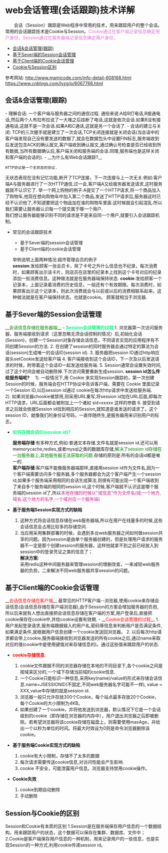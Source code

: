 # web会话管理(会话跟踪)技术详解  
&emsp;&emsp;会话（Session）跟踪是Web程序中常用的技术，用来跟踪用户的整个会话。常用的会话跟踪技术是Cookie与Session。<font color=Orchid >Cookie通过在客户端记录信息确定用户身份，Session通过在服务器端记录信息确定用户身份。</font>  
* [会话&会话管理(跟踪)](#1)
* [基于Sever端的Session会话管理](#2)
* [基于Client端的Cookie会话管理](#3)
* [Cookie与Session区别](#4)  

参考网站:
http://www.mamicode.com/info-detail-608168.html
https://www.cnblogs.com/lyzg/p/6067766.html
<h2 id="1">会话&会话管理(跟踪)</h2>
- 理解会话:  
一个客户端与服务器之间的通信过程.  
通俗来说:A给B打电话,B接通电话,然后两个人布拉布拉说了一大堆之后挂断了电话,这就是依次会话.如果B没有接通电话,这就不是一次会话.如果A和C通话,这就是另一个会话了.
- 会话的建立与关闭:  
TCP的三次握手就是建立了一次会话,TCP关闭连接就是关闭会话(当会话中的客户端发现自己没有要发送的数据了,就会在数据包头中设置FIN标志,服务端收到后发送包含ACK的确认报文,客户端收到确认报文,通过确认号检查是否已经收到所有数据,当所有数据确认后,客户端关闭和服务端的会话.同理,服务端也是这样关闭和客户端的会话的).    
- __为什么有Web会话跟踪?__

	HTTP协议是一个无状态的协议.  
无状态表现在没有记忆功能,断开了TCP连接，下一次连接与上一次无关.例如:客户端A与服务器进行了一次HTTP通信,过一会,客户端A又给服务器发送请求,这时服务器就不认识它了.
举一个网上购物的例子:A提交了一个HTTP请求,将一个商品加入了购物车,他现在想向购物车中加入第二个商品,发送了HTTP请求后,服务器这时已经不认识他了,不知道要把这个物品加在谁的购物车里面.这时候就会引起混乱.所以我们需要让服务器认识每一个提交属于哪一个用户.  
我们想让服务器能够识别不同的请求是不是来自同一个用户,就要引入会话跟踪机制。 
- 常见的会话跟踪技术  
	* 基于Sever端的session会话管理  
	* 基于Client端的cookie会话管理  
 
	举例说明上面两种情况:超市管理会员的例子  
__session__:发给顾客一张会员卡，除了卡号之外什么信息也不纪录，每次消费时，如果顾客出示该卡片，则店员在店里的纪录本上找到这个卡号对应的纪录添加一些消费信息。这种做法就是在服务器端保持状态.
__cookie__:发给顾客一个记录本，上面记录着消费的历史信息，一般还有个有效期限。每次消费时，如果顾客出示这个记录本，则此次消费就会与以前或以后的消费相联系起来。这种做法就是在客户端保持状态。也就是cookie。 顾客就相当于浏览器.
	
<h2 id="2">基于Sever端的Session会话管理</h2>
__<font color= green >会话信息存储在服务器端</font>__
- <font color = SpringGreen ><b>Session会话管理的过程</b></font>   
	1. 浏览器第一次访问服务器，服务端接收到请求（这里忽略无须会话控制的情况）后,初始化会话(Session)，创建一个Session对象存储会话信息，不同语言实现的应用程序有不同创建Session的方法.
	2. 在创建了session的同时服务器会通过特定的算法为会话(session)生成唯一的会话ID(session id).
	3. 服务器把session ID通过http响应报头setCookie发送给客户端
	4. 客户端接收到这个会话ID，下一次及以后发送请求的时候，附带着这个会话ID一起发送给服务端.  
	5. Session通常会设置失效时间,过了这个时间会被自动删除掉.下次访问需要重新生成session.
	 <b>session id怎么传给服务端呢?</b>
	&emsp;1). 一般情况下,用 Cookie 来实现Session跟踪的，第一次创建Session的时候，服务端会在HTTP协议中告诉客户端，需要在 Cookie 里面记录一个Session ID,以后session id通过 cookie在每次http请求中发送给服务端.
	&emsp; 2). 如果浏览器chookie被禁用,则采用URL重写,将session id加在URL后面,即每次HTTP请求，URL后面都会被附加上一个诸如 sid=xxxxx 这样的参数
	6. 接受到请求之后就会依据Session id找到相应的Session,就知道是谁发送的请求了。这个session ID，就像我们的身份证号码，一直伴随终生,是服务器用来识别用户的标志。

- <font color = SpringGreen ><b>如何存储会话ID(session id)?</b></font>  

	__服务端存储__:有多种方式,例如:普通文本存储.文件名就是session id.还可以用memorycache,redies,或者mysql之类的数据库存储,<font color=green>解决了session id存储在一台服务器上,其他服务器无法获取的问题</font>.存储的原则是:所有的会话id都是唯一的.  
__客户端存储__:客户端不能像服务器端那样,直接用session id作为文件名,因为一个客户端需要访问多个服务器,多个服务器都会为这个客户端产生一个session id,如果多个服务端采用相同的会话生成算法.则很有可能出现一个客户端收到了来自多个服务端的相同的session id,这个时候,客户端就不认识这是哪个服务端的session id了,所以<font color=VioletRed>本地存储的时候以"域信息"作为文件名(域:一个地方,域名:这个地方的名字,一个域对应一个服务端)</font>    
- __基于服务端Session实现方式的缺陷__  
	1. 这种方式将会话信息存储在web服务器端,所以在用户在线量多的时候,这些会话信息会占用比较多的存储空间.  
	2. 当应用采用集群部署的时候，会遇到多台web服务器之间如何做session共享的问题。因为session是由单个服务器创建的，但是处理用户请求的服务器不一定是那个创建session的服务器，这样他就拿不到之前已经放入到session中的登录凭证之类的信息了；  
__解决方案__:  
采用redis这种中间服务器来管理session的增删改查，一来减轻web服务器的负担，二来解决不同web服务器共享session的问题。

<h2 id="3">基于Client端的Cookie会话管理</h2>  
__<font color=red>会话信息存储在客户端</font>__  
最常见的HTTP客户端--浏览器,使用cookie来存储会话信息(会话信息存储在客户端浏览器),由于Session的方案会增加服务器的负担,所以后来就有人想出直接把会话信息存储在客户端的方案,用户登录后,直接把cookie保存在cookie中,并给cookie设置有效期.  
- __<font color = red >Cookie会话管理的过程</font>__
	1.  用户发起登录请求,服务端跟据输入的用户名,密码等信息来判断用户是否满足条件,如果满足条件,就根据用户信息创建一个cookie发送回浏览器。  
	2. 以后每次http请求都会带上cookie,服务器端接收到浏览器发送的所有cookie之后,通过name来取对应的值(cookie中是使用键值对来存储信息的)。通过这些值来跟踪用户的状态.
	
- __<font color = red >cookie存储信息</font>__:

  1. cookie文件跟据不同的浏览器存储在本地的不同目录下,各个cookie之间是按域来区分的,一个域下存储当前域的cookie信息.
  2.  一个Cookie只能标识一种信息,采用key(name)/value的形式来存储会话信息.name=JSESSIONID(不固定,不同web服务器名字可能不一样), value = XXX,value中存储的就是session id.
  3.  浏览器一般只允许存放300个Cookie，每个站点最多存放20个Cookie，每个Cookie的大小限制为4KB。
  4.  如果创建了一个cookie，并将他发送到浏览器，默认情况下它是一个会话级别的cookie（即存储在浏览器的内存中），用户退出浏览器之后即被删除。若希望浏览器将该cookie存储在磁盘上，则需要使用maxAge，并给出一个以秒为单位的时间。将最大时效设为0则是命令浏览器删除该cookie。  
- __基于服务端Cookie实现方式的缺陷__
    1. cookie有大小限制，存储不了太多的数据
    2. 每次请求需要传送cookie信息,对访问性能会产生影响.
    3. cookie 不安全，可能泄露用户信息。浏览器支持禁用cookie操作。
- __Cookie失效__  
    1. cookie到期自动删除
    2. 手动删除

<h2 id="4" >Session与Cookie的区别</h2>
Session和Cookie有本质的区别  
1.Session是在服务端保存用户信息的一个数据结构，用来跟踪用户的状态，这个数据可以保存在集群、数据库、文件中；  
2.Cookie是客户端保存用户信息的一种机制，用来记录用户的一些信息，也是实现Session的一种方式,利用cookie传递session id。




